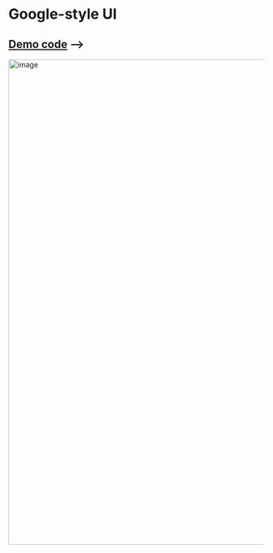 # Google-style UI
##  <a href='https://codepen.io/Yo445/pen/jEbeKdB'>Demo code<a/> -->

<img width="951" height="955" alt="image" src="https://github.com/user-attachments/assets/421f0191-0c89-42b1-a738-b9a3fb59154e" />
